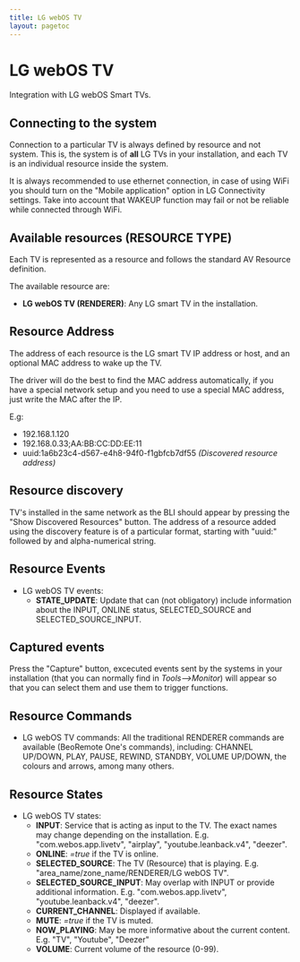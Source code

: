 ```yaml
---
title: LG webOS TV
layout: pagetoc
---
```

# LG webOS TV

Integration with LG webOS Smart TVs.

## Connecting to the system

Connection to a particular TV is always defined by resource and not system. This is, the system is of **all** LG TVs in your installation, and each TV is an individual resource inside the system.

It is always recommended to use ethernet connection, in case of using WiFi you should turn on the "Mobile application" option in LG Connectivity settings. Take into account that WAKEUP function may fail or not be reliable while connected through WiFi.

## Available resources (RESOURCE TYPE)

Each TV is represented as a resource and follows the standard AV Resource definition.

The available resource are:
- **LG webOS TV (RENDERER)**: Any LG smart TV in the installation.

## Resource Address

The address of each resource is the LG smart TV IP address or host, and an optional MAC address to wake up the TV.

The driver will do the best to find the MAC address automatically, if you have a special network setup and you need to use a special MAC address, just write the MAC after the IP.

E.g:
- 192.168.1.120
- 192.168.0.33;AA:BB:CC:DD:EE:11 
- uuid:1a6b23c4-d567-e4h8-94f0-f1gbfcb7df55 *(Discovered resource address)*

## Resource discovery

TV's installed in the same network as the BLI should appear by pressing the "Show Discovered Resources" button. The address of a resource added using the discovery feature is of a particular format, starting with "uuid:" followed by and alpha-numerical string.

## Resource Events

- LG webOS TV events:
  - **STATE_UPDATE**: Update that can (not obligatory) include information about the INPUT, ONLINE status, SELECTED_SOURCE and SELECTED_SOURCE_INPUT.

## Captured events

Press the "Capture" button, excecuted events sent by the systems in your installation (that you can normally find in _Tools-->Monitor_) will appear so that you can select them and use them to trigger functions.

## Resource Commands

- LG webOS TV commands: All the traditional RENDERER commands are available (BeoRemote One's commands), including: CHANNEL UP/DOWN, PLAY, PAUSE, REWIND, STANDBY, VOLUME UP/DOWN, the colours and arrows, among many others.

## Resource States

- LG webOS TV states:
  - **INPUT**: Service that is acting as input to the TV. The exact names may change depending on the installation. E.g. "com.webos.app.livetv", "airplay", "youtube.leanback.v4", "deezer".
  - **ONLINE**: _=true_ if the TV is online.
  - **SELECTED_SOURCE**: The TV (Resource) that is playing. E.g. "area_name/zone_name/RENDERER/LG webOS TV".
  - **SELECTED_SOURCE_INPUT**: May overlap with INPUT or provide additional information. E.g. "com.webos.app.livetv", "youtube.leanback.v4", "deezer".
  - **CURRENT_CHANNEL**: Displayed if available.
  - **MUTE**: _=true_ if the TV is muted.
  - **NOW_PLAYING**: May be more informative about the current content. E.g. "TV", "Youtube", "Deezer"
  - **VOLUME**: Current volume of the resource (0-99).
